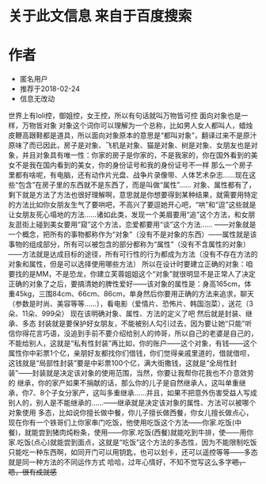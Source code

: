# 关于此文信息 来自于百度搜索
# 作者
- 匿名用户 
- 推荐于2018-02-24
- 信息无改动

世界上有loli控，御姐控，女王控，所以有句话就叫万物皆可控
面向对象也是一样，万物皆对象
对象这个词你可以理解为一个总称，比如男人女人都叫人，蜡烛皮鞭高跟鞋都是道具，所以面向对象原本的意思是“都叫对象”，翻译过来不是原汁原味了而已因此，房子是对象、飞机是对象、猫是对象、树是对象、女朋友也是对象，并且对象具有唯一性：你家的房子是你家的，不是我家的，你在国外看到的美女不是我在国内看到的美女，你的身份证号和我的身份证号不一样
那么一个房子里都有啥呢，有电脑，还有动作片光盘、战争片录像带、人体艺术杂志……现在这些“包含”在房子里的东西就不是东西了，而是叫做“属性”……
对象、属性都有了，剩下就是方法了方法也很好理解啊，意思就是你想要得到某种结果，就需要用特定的方法比如你女朋友生气了要哄吧，不高兴了要逗她开心吧，“哄”和“逗”这些就是让女朋友死心塌地的方法……诸如此类，发现一个美眉要用“追”这个方法，和女朋友逛街上碰到美女要用“窥”这个方法，恋爱都要用“谈”这个方法……
——对象就是一个概念，把所有的事物都称作为“对象”（没有不是对象的东西）——属性就是该事物的组成部分，所有可以被包含的部分都称为“属性”（没有不含属性的对象）——方法就是达成目标的途径，所有可行性的行为都成为方法（没有不存在方法的对象和属性，但是可以选择使用哪些方法）
所以在设计时要建立正确的对象：咱要找的是MM，不是恐龙，你建立芙蓉姐姐这个“对象”就很明显不是正常人了决定正确的对象了之后，要搞清她的脾性爱好——该对象的属性是：身高165cm，体重45kg，三围84cm、66cm、86cm，单身然后你要用正确的方法来追求，聊天（参数是时尚、美容等等……），看电影（爱情片、恐怖片、韩国泡菜），送花（3朵、11朵、999朵）
现在该明确对象、属性、方法的定义了吧
然后就是封装、继承、多态
封装就是要保护好女朋友，不能被别人勾引过去，因为要让她“只能”听信你得花言巧语，没追到手前不要介绍给别人的帅哥，所以自己的老婆是自己的，不能给别人，这就是“私有性封装”再比如，你的账户——这个对象，有钱——这个属性你中彩票1个亿，亲朋好友都找你们借钱，你们觉得亲戚里道的，借就借呗，这钱就是“局部性封装”要是中彩票100个亿，满大街撒钱，这就是“全局性封装”——封装就是决定该对象的使用范围，当然，你要让我帮你花我也不介意效劳的
继承，你的家产如果不捐献的话，那么你的儿子是自然继承人，这叫单重继承，你7、8个子女分家产，这叫多重继承……并且，如果不把意外伤害受益人写成别人的，别人是不能继承的……——继承就是决定该对象的属性、方法可以被哪个对象使用
多态，比如说你擅长做中餐，你儿子擅长做西餐，你女儿擅长做点心，现在你有一个铁哥们上你家串门吃饭，他使用吃饭这个方法——你家.吃饭(中餐)，就能尝到猪肉炖粉条，使用——你家.吃饭(西餐)就能吃到牛排，使——用你家.吃饭(点心)就能尝到面点，这就是“吃饭”这个方法的多态性，因为不能限制吃饭只能吃一种东西啊，如同开门可以用钥匙，也可以划卡，还可以遥控等等——多态就是同一种方法的不同运作方式
哈哈，过年心情好，不知不觉写这么多字~~嗯，嗯，很有成就感~~